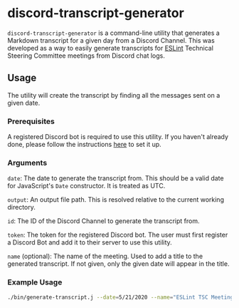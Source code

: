 # discord-transcript-generator

`discord-transcript-generator` is a command-line utility that generates a Markdown transcript for a given day from a Discord Channel. This was developed as a way to easily generate transcripts for [ESLint](https://eslint.org/) Technical Steering Committee meetings from Discord chat logs.

## Usage

The utility will create the transcript by finding all the messages sent on a given date.

### Prerequisites

A registered Discord bot is required to use this utility. If you haven't already done, please follow the instructions [here](https://discordjs.guide/preparations/setting-up-a-bot-application.html) to set it up.

### Arguments

`date`: The date to generate the transcript from. This should be a valid date for JavaScript's `Date` constructor. It is treated as UTC.

`output`: An output file path. This is resolved relative to the current working directory.

`id`: The ID of the Discord Channel to generate the transcript from.

`token`: The token for the registered Discord bot. The user must first register a Discord Bot and add it to their server to use this utility.

`name` (optional): The name of the meeting. Used to add a title to the generated transcript. If not given, only the given date will appear in the title.

### Example Usage

```sh
./bin/generate-transcript.j --date=5/21/2020 --name="ESLint TSC Meeting" --output="./path/to/transcripts/2020-05-21.md" --id=735298510354839572 token=eyJhbGciOiJIUzI1NiIsInR5cCI6IkpXVCJ9
```
